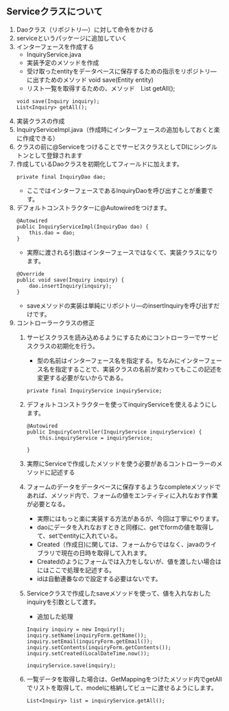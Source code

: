 ## Serviceクラスについて
1. Daoクラス（リポジトリ―）に対して命令をかける
1. serviceというパッケージに追加していく
2. インターフェースを作成する
    * InquiryService.java
    * 実装予定のメソッドを作成
    * 受け取ったentityをデータベースに保存するための指示をリポジトリ―に出すためのメソッド void save(Entity entity)
    * リスト一覧を取得するための、メソッド　List<Inquiry> getAll();
    ```
    void save(Inquiry inquiry);
    List<Inquiry> getAll();
    ```
1. 実装クラスの作成
1. InquiryServiceImpl.java（作成時にインターフェースの追加もしておくと楽に作成できる）
1. クラスの前に@ServiceをつけることでサービスクラスとしてDIにシングルトンとして登録されます
1. 作成しているDaoクラスを初期化してフィールドに加えます。
    ```
    private final InquiryDao dao;
    ```
    * ここではインターフェースであるInquiryDaoを呼び出すことが重要です。
1. デフォルトコンストラクターに@Autowiredをつけます。
    ```
	@Autowired
	public InquiryServiceImpl(InquiryDao dao) {
		this.dao = dao;
	}
    ```
    * 実際に渡される引数はインターフェースではなくて、実装クラスになります。
    ```
    @Override
	public void save(Inquiry inquiry) {
		dao.insertInquiry(inquiry);
	}
    ```
    * saveメソッドの実装は単純にリポジトリ―のinsertInquiryを呼び出すだけです。
1. コントローラークラスの修正
    1. サービスクラスを読み込めるようにするためにコントローラーでサービスクラスの初期化を行う。
        * 型の名前はインターフェース名を指定する。ちなみにインターフェース名を指定することで、実装クラスの名前が変わってもここの記述を変更する必要がないからである。
        ```
        private final InquiryService inquiryService;
        ```
    1. デフォルトコンストラクターを使ってinquiryServiceを使えるようにします。

        ```
        @Autowired
 	    public InquiryController(InquiryService inquiryService) {
 		    this.inquiryService = inquiryService;
 	    
        }
        ```

    1. 実際にServiceで作成したメソッドを使う必要があるコントローラーのメソッドに記述する
    1. フォームのデータをデータベースに保存するようなcompleteメソッドであれば、メソッド内で、フォームの値をエンティティに入れなおす作業が必要となる。
        * 実際にはもっと楽に実装する方法があるが、今回は丁寧にやります。
        * daoにデータを入れなおすときと同様に、getでformの値を取得して、setでentityに入れている。
        * Created（作成日)に関しては、フォームからではなく、javaのライブラリで現在の日時を取得して入れます。
        * Createdのようにフォームでは入力をしないが、値を渡したい場合はにはここで処理を記述する。
        * idは自動連番なので設定する必要はないです。
    1. Serviceクラスで作成したsaveメソッドを使って、値を入れなおしたinquiryを引数として渡す。
        * 追加した処理
        ```
        Inquiry inquiry = new Inquiry();
		inquiry.setName(inquiryForm.getName());
		inquiry.setEmail(inquiryForm.getEmail());
		inquiry.setContents(inquiryForm.getContents());
		inquiry.setCreated(LocalDateTime.now());
		
		inquiryService.save(inquiry);
        ```
    1. 一覧データを取得した場合は、GetMappingをつけたメソッド内でgetAllでリストを取得して、modelに格納してビューに渡せるようにします。
        ```
        List<Inquiry> list = inquiryService.getAll();





